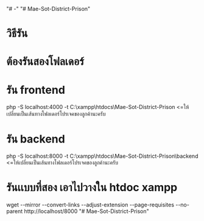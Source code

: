 "# -" 
"# Mae-Sot-District-Prison" 

# วิธีรัน
# ต้องรันสองโฟลเดอร์
# รัน frontend 
php -S localhost:4000 -t C:\xampp\htdocs\Mae-Sot-District-Prison <=ให้เปลี่ยนเป็นเส้นทางโฟลเดอร์โปรเจคของลูกค้านะครับ

# รัน backend 
php -S localhost:8000 -t C:\xampp\htdocs\Mae-Sot-District-Prison\backend <=ให้เปลี่ยนเป็นเส้นทางโฟลเดอร์โปรเจคของลูกค้านะครับ




# รันเเบบที่สอง เอาไปวางใน htdoc xampp



wget --mirror --convert-links --adjust-extension --page-requisites --no-parent http://localhost/8000
"# Mae-Sot-District-Prison" 
